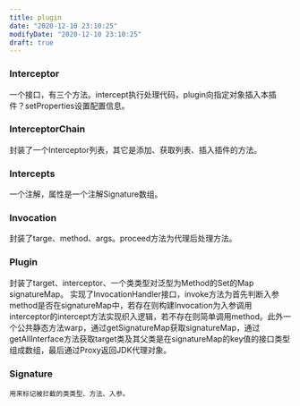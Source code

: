 ```yaml
---
title: plugin
date: "2020-12-10 23:10:25"
modifyDate: "2020-12-10 23:10:25"
draft: true
---
```

### Interceptor
一个接口，有三个方法。intercept执行处理代码，plugin向指定对象插入本插件？setProperties设置配置信息。
### InterceptorChain
封装了一个Interceptor列表，其它是添加、获取列表、插入插件的方法。
### Intercepts
一个注解，属性是一个注解Signature数组。
### Invocation
封装了targe、method、args。proceed方法为代理后处理方法。
### Plugin
封装了target、interceptor、一个类类型对泛型为Method的Set的Map signatureMap。 实现了InvocationHandler接口，invoke方法为首先判断入参method是否在signatureMap中，若存在则构建Invocation为入参调用interceptor的intercept方法实现织入逻辑，若不存在则简单调用method。此外一个公共静态方法warp，通过getSignatureMap获取signatureMap，通过getAllInterface方法获取target类及其父类是在signatureMap的key值的接口类型组成数组，最后通过Proxy返回JDK代理对象。
### Signature
    用来标记被拦截的类类型、方法、入参。
